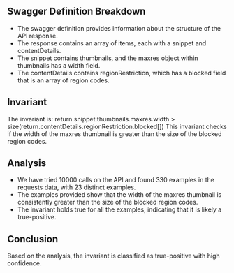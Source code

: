 ## Swagger Definition Breakdown
- The swagger definition provides information about the structure of the API response.
- The response contains an array of items, each with a snippet and contentDetails.
- The snippet contains thumbnails, and the maxres object within thumbnails has a width field.
- The contentDetails contains regionRestriction, which has a blocked field that is an array of region codes.

## Invariant
The invariant is: return.snippet.thumbnails.maxres.width > size(return.contentDetails.regionRestriction.blocked[])
This invariant checks if the width of the maxres thumbnail is greater than the size of the blocked region codes.

## Analysis
- We have tried 10000 calls on the API and found 330 examples in the requests data, with 23 distinct examples.
- The examples provided show that the width of the maxres thumbnail is consistently greater than the size of the blocked region codes.
- The invariant holds true for all the examples, indicating that it is likely a true-positive.

## Conclusion
Based on the analysis, the invariant is classified as true-positive with high confidence.
